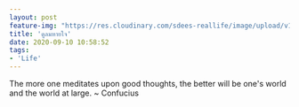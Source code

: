 ```yaml
---
layout: post
feature-img: "https://res.cloudinary.com/sdees-reallife/image/upload/v1555658919/sample_feature_img.png"
title: 'ดูลมหายใจ'
date: 2020-09-10 10:58:52
tags:
- 'Life'
---
```

The more one meditates upon good thoughts, the better will be one's world and the world at large. ~ Confucius

<i class="fa fa-child" style="color:plum"></i>

